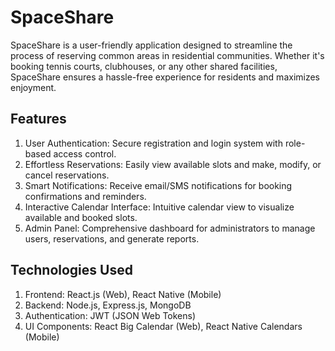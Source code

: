 <h1 align="left">SpaceShare</h1>
<p>SpaceShare is a user-friendly application designed to streamline the process of reserving common areas in residential communities. Whether it's booking tennis courts, clubhouses, or any other shared facilities, SpaceShare ensures a hassle-free experience for residents and maximizes enjoyment.</p>
<h2 align="left">Features</h2>
                           
1.  User Authentication: Secure registration and login system with role-based access control.
2.  Effortless Reservations: Easily view available slots and make, modify, or cancel reservations.
3.  Smart Notifications: Receive email/SMS notifications for booking confirmations and reminders.
4.  Interactive Calendar Interface: Intuitive calendar view to visualize available and booked slots.
5.  Admin Panel: Comprehensive dashboard for administrators to manage users, reservations, and generate reports.

  
<h2 align="left">Technologies Used</h2>

1.  Frontend: React.js (Web), React Native (Mobile)
2.  Backend: Node.js, Express.js, MongoDB
3.  Authentication: JWT (JSON Web Tokens)
4.  UI Components: React Big Calendar (Web), React Native Calendars (Mobile)
